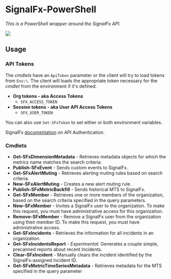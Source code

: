 # SignalFx-PowerShell

_This is a PowerShell wrapper around the SignalFx API._

![](https://github.com/StackExchange/signalfx-powershell/workflows/CI/badge.svg)

## Usage

### API Tokens

The _cmdlets_ have an `ApiToken` parameter or the client will try to load tokens from `Env:\`.
The client will loads the appropriate token necessary for the _cmdlet_ from the environment if it's defined.

* **Org tokens - aka Access Tokens**
  * `SFX_ACCESS_TOKEN`
* **Session tokens - aka User API Access Tokens**
  * `SFX_USER_TOKEN`

You can also use `Set-SFxToken` to set either or both environment variables.

SignalFx [documentation](https://developers.signalfx.com/basics/authentication.html) on API Authentication.

### Cmdlets

* **Get-SFxDimensionMetadata** - Retrieves metadata objects for which the metrics name matches the search criteria.
* **Publish-SFxEvent** - Sends custom events to SignalFx.
* **Get-SFxAlertMuting** - Retrieves alerting muting rules based on search criteria.
* **New-SFxAlertMuting** - Creates a new alert muting rule.
* **Publish-SFxMetricBackfill** - Sends historical MTS to SignalFx.
* **Get-SFxMember** - Retrieves one or more members of the organization, based on the search criteria specified in the query parameters.
* **New-SFxMember** - Invites a SignalFx user to the organization. To make this request, you must have administrative access for this organization.
* **Remove-SFxMember** - Remove a SignalFx user from the organization using their member ID. To make this request, you must have administrative access.
* **Get-SFxIncidents** - Retrieves the information for all incidents in an organization.
* **Get-SFxIncidentsReport** - _Experimental_. Generates a couple simple, precanned reports about recent Incidents.
* **Clear-SFxIncident** - Manually clears the incident identified by the SignalFx-assigned incident ID.
* **Get-SFxMetricTimeSeriesMetadata** - Retrieves metadata for the MTS specified in the query parameter

